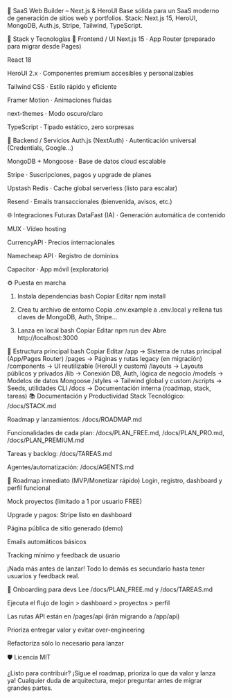 🧱 SaaS Web Builder – Next.js & HeroUI
Base sólida para un SaaS moderno de generación de sitios web y portfolios.
Stack: Next.js 15, HeroUI, MongoDB, Auth.js, Stripe, Tailwind, TypeScript.

🚀 Stack y Tecnologías
🧩 Frontend / UI
Next.js 15 · App Router (preparado para migrar desde Pages)

React 18

HeroUI 2.x · Componentes premium accesibles y personalizables

Tailwind CSS · Estilo rápido y eficiente

Framer Motion · Animaciones fluidas

next-themes · Modo oscuro/claro

TypeScript · Tipado estático, zero sorpresas

🔐 Backend / Servicios
Auth.js (NextAuth) · Autenticación universal (Credentials, Google…)

MongoDB + Mongoose · Base de datos cloud escalable

Stripe · Suscripciones, pagos y upgrade de planes

Upstash Redis · Cache global serverless (listo para escalar)

Resend · Emails transaccionales (bienvenida, avisos, etc.)

🌐 Integraciones Futuras
DataFast (IA) · Generación automática de contenido

MUX · Vídeo hosting

CurrencyAPI · Precios internacionales

Namecheap API · Registro de dominios

Capacitor · App móvil (exploratorio)

⚙️ Puesta en marcha
1. Instala dependencias
bash
Copiar
Editar
npm install
2. Crea tu archivo de entorno
Copia .env.example a .env.local y rellena tus claves de MongoDB, Auth, Stripe...

3. Lanza en local
bash
Copiar
Editar
npm run dev
Abre http://localhost:3000

📁 Estructura principal
bash
Copiar
Editar
/app         → Sistema de rutas principal (App/Pages Router)
/pages       → Páginas y rutas legacy (en migración)
/components  → UI reutilizable (HeroUI y custom)
/layouts     → Layouts públicos y privados
/lib         → Conexión DB, Auth, lógica de negocio
/models      → Modelos de datos Mongoose
/styles      → Tailwind global y custom
/scripts     → Seeds, utilidades CLI
/docs        → Documentación interna (roadmap, stack, tareas)
📚 Documentación y Productividad
Stack Tecnológico: /docs/STACK.md

Roadmap y lanzamientos: /docs/ROADMAP.md

Funcionalidades de cada plan: /docs/PLAN_FREE.md, /docs/PLAN_PRO.md, /docs/PLAN_PREMIUM.md

Tareas y backlog: /docs/TAREAS.md

Agentes/automatización: /docs/AGENTS.md

🧭 Roadmap inmediato (MVP/Monetizar rápido)
Login, registro, dashboard y perfil funcional

Mock proyectos (limitado a 1 por usuario FREE)

Upgrade y pagos: Stripe listo en dashboard

Página pública de sitio generado (demo)

Emails automáticos básicos

Tracking mínimo y feedback de usuario

¡Nada más antes de lanzar!
Todo lo demás es secundario hasta tener usuarios y feedback real.

🤖 Onboarding para devs
Lee /docs/PLAN_FREE.md y /docs/TAREAS.md

Ejecuta el flujo de login > dashboard > proyectos > perfil

Las rutas API están en /pages/api (irán migrando a /app/api)

Prioriza entregar valor y evitar over-engineering

Refactoriza sólo lo necesario para lanzar

🛡️ Licencia
MIT

¿Listo para contribuir? ¡Sigue el roadmap, prioriza lo que da valor y lanza ya!
Cualquier duda de arquitectura, mejor preguntar antes de migrar grandes partes.